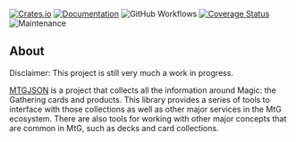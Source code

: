 [![Crates.io](https://img.shields.io/crates/v/mtgjson.svg)](https://crates.io/crates/mtgjson)
[![Documentation](https://docs.rs/mtgjson/badge.svg)](https://docs.rs/mtgjson/)
![GitHub Workflows](https://github.com/TylerBloom/mtgjson-rust-sdk/actions/workflows/ci.yml/badge.svg)
[![Coverage Status](https://codecov.io/gh/TylerBloom/mtgjson-rust-sdk/branch/main/graph/badge.svg)](https://codecov.io/gh/TylerBloom/mtgjson-rust-sdk)
![Maintenance](https://img.shields.io/badge/Maintenance-Actively%20Developed-brightgreen.svg)

## About
Disclaimer: This project is still very much a work in progress.

[MTGJSON](https://mtgjson.com/) is a project that collects all the information around Magic: the Gathering cards and products. This library provides a series of tools to interface with those collections as well as other major services in the MtG ecosystem. There are also tools for working with other major concepts that are common in MtG, such as decks and card collections.
